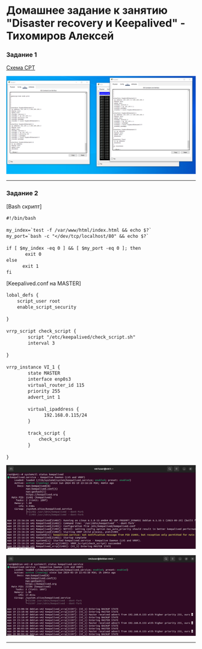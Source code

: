 # Домашнее задание к занятию "Disaster recovery и Keepalived" - Тихомиров Алексей


### Задание 1

[Схема CPT](https://github.com/Exel1992/sflt-homeworks/blob/main/hsrp_advanced_test.pkt)

![Настройка маршрутизатора](https://github.com/Exel1992/sflt-homeworks/blob/main/Sh%20r.png)

---

### Задание 2

[Bash скрипт]
```
#!/bin/bash

my_index=`test -f /var/www/html/index.html && echo $?`
my_port=`bash -c "</dev/tcp/localhost/80" && echo $?`

if [ $my_index -eq 0 ] && [ $my_port -eq 0 ]; then
       exit 0
else
      exit 1
fi

```

[Keepalived.conf на MASTER]

```
lobal_defs {
    script_user root
    enable_script_security

}

vrrp_script check_script {
        script "/etc/keepalived/check_script.sh"
        interval 3

}

vrrp_instance VI_1 {
        state MASTER
        interface enp0s3
        virtual_router_id 115
        priority 255
        advert_int 1

        virtual_ipaddress {
              192.168.0.115/24
        }

        track_script {
            check_script
        }

}

```

![Master-Status](https://github.com/Exel1992/sflt-homeworks/blob/main/Master-backup_1.png)

![Master->Backup](https://github.com/Exel1992/sflt-homeworks/blob/main/Master-backup_2.png)

---

